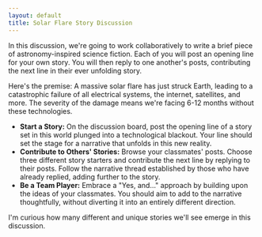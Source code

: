 ```yaml
---
layout: default
title: Solar Flare Story Discussion
---
```


In this discussion, we're going to work collaboratively to write a brief piece of astronomy-inspired science fiction. Each of you will post an opening line for your own story. You will then reply to one another's posts, contributing the next line in their ever unfolding story. 

Here's the premise: A massive solar flare has just struck Earth, leading to a catastrophic failure of all electrical systems, the internet, satellites, and more. The severity of the damage means we're facing 6-12 months without these technologies. 

- **Start a Story:** On the discussion board, post the opening line of a story set in this world plunged into a technological blackout. Your line should set the stage for a narrative that unfolds in this new reality.
- **Contribute to Others' Stories:** Browse your classmates' posts. Choose three different story starters and contribute the next line by replying to their posts. Follow the narrative thread established by those who have already replied, adding further to the story.
- **Be a Team Player:** Embrace a "Yes, and…" approach by building upon the ideas of your classmates. You should aim to add to the narrative thoughtfully, without diverting it into an entirely different direction.

I'm curious how many different and unique stories we'll see emerge in this discussion. 
